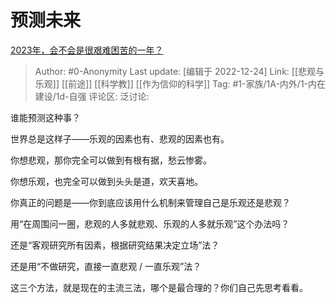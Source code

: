 # 预测未来
[2023年，会不会是很艰难困苦的一年？](https://www.zhihu.com/question/570395913/answer/2813752916)

> Author: #0-Anonymity
> Last update: [编辑于 2022-12-24]
> Link: [[悲观与乐观]] [[前途]] [[科学教]] [[作为信仰的科学]]
> Tag: #1-家族/1A-内外/1-内在建设/1d-自强
> 评论区:
> 泛讨论:

谁能预测这种事？

世界总是这样子——乐观的因素也有、悲观的因素也有。

你想悲观，那你完全可以做到有根有据，愁云惨雾。

你想乐观，也完全可以做到头头是道，欢天喜地。

你真正的问题是——你到底应该用什么机制来管理自己是乐观还是悲观？

用“在周围问一圈，悲观的人多就悲观、乐观的人多就乐观”这个办法吗？

还是“客观研究所有因素，根据研究结果决定立场”法？

还是用“不做研究，直接一直悲观 / 一直乐观”法？

这三个方法，就是现在的主流三法，哪个是最合理的？你们自己先思考看看。
